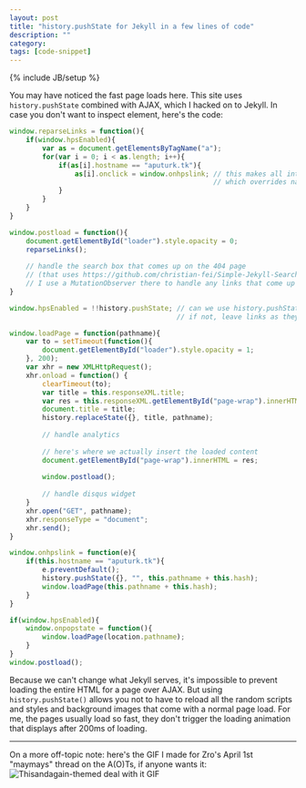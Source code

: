 ```yaml
---
layout: post
title: "history.pushState for Jekyll in a few lines of code"
description: ""
category: 
tags: [code-snippet]
---
```

{% include JB/setup %}

You may have noticed the fast page loads here. This site uses `history.pushState` combined with AJAX, which I hacked on to Jekyll. In case you don't want to inspect element, here's the code:

```javascript
window.reparseLinks = function(){
    if(window.hpsEnabled){
        var as = document.getElementsByTagName("a");
        for(var i = 0; i < as.length; i++){
            if(as[i].hostname == "aputurk.tk"){
                as[i].onclick = window.onhpslink; // this makes all inter-page links use AJAX loading
                                                  // which overrides navigation
            }
        }
    }
}

window.postload = function(){
    document.getElementById("loader").style.opacity = 0;
    reparseLinks();
        
    // handle the search box that comes up on the 404 page
    // (that uses https://github.com/christian-fei/Simple-Jekyll-Search)
    // I use a MutationObserver there to handle any links that come up there
}

window.hpsEnabled = !!history.pushState; // can we use history.pushState?
                                         // if not, leave links as they are and use normal page loading

window.loadPage = function(pathname){
    var to = setTimeout(function(){
        document.getElementById("loader").style.opacity = 1;
    }, 200);
    var xhr = new XMLHttpRequest();
    xhr.onload = function() {
        clearTimeout(to);
        var title = this.responseXML.title;
        var res = this.responseXML.getElementById("page-wrap").innerHTML;
        document.title = title;
        history.replaceState({}, title, pathname);
        
        // handle analytics
        
        // here's where we actually insert the loaded content
        document.getElementById("page-wrap").innerHTML = res;
        
        window.postload();
        
        // handle disqus widget
    }
    xhr.open("GET", pathname);
    xhr.responseType = "document";
    xhr.send();
}

window.onhpslink = function(e){
    if(this.hostname == "aputurk.tk"){
        e.preventDefault();
        history.pushState({}, "", this.pathname + this.hash);
        window.loadPage(this.pathname + this.hash);
    }
}

if(window.hpsEnabled){
    window.onpopstate = function(){
        window.loadPage(location.pathname);
    }
}
window.postload();
```

Because we can't change what Jekyll serves, it's impossible to prevent loading the entire HTML for a page over AJAX. But using `history.pushState()` allows you not to have to reload all the random scripts and styles and background images that come with a normal page load. For me, the pages usually load so fast, they don't trigger the loading animation that displays after 200ms of loading.

---

On a more off-topic note: here's the GIF I made for Zro's April 1st "maymays" thread on the A(O)Ts, if anyone wants it:
![Thisandagain-themed deal with it GIF](http://i63.tinypic.com/10ef1ad.gif)